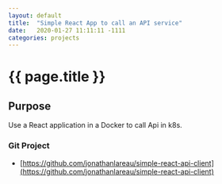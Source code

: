 ```yaml
---
layout: default
title:  "Simple React App to call an API service"
date:   2020-01-27 11:11:11 -1111
categories: projects
---
```

<h1>{{ page.title }}</h1>

## Purpose
Use a React application in a Docker to call Api in k8s.

### Git Project
- [https://github.com/jonathanlareau/simple-react-api-client](https://github.com/jonathanlareau/simple-react-api-client)

